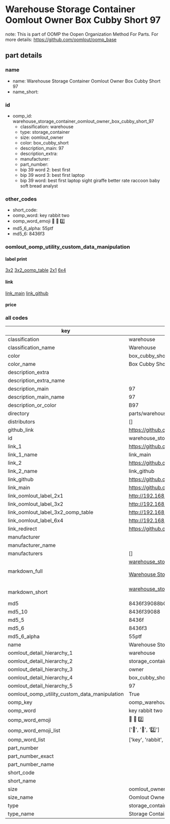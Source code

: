 # Warehouse Storage Container Oomlout Owner Box Cubby Short 97  

note: This is part of OOMP the Oopen Organization Method For Parts. For more details: https://github.com/oomlout/oomp_base

##  part details
  







### name
* name: Warehouse Storage Container Oomlout Owner Box Cubby Short 97
* name_short: 
### id
* oomp_id: warehouse_storage_container_oomlout_owner_box_cubby_short_97
  * classification: warehouse
  * type: storage_container
  * size: oomlout_owner
  * color: box_cubby_short
  * description_main: 97
  * description_extra: 
  * manufacturer: 
  * part_number: 
  * bip 39 word 2: best first
  * bip 39 word 3: best first laptop
  * bip 39 word: best first laptop sight giraffe better rate raccoon baby soft bread analyst

### other_codes
* short_code: 
* oomp_word: key rabbit two
* oomp_word_emoji :key: :rabbit: :two:
* md5_6_alpha: 55ptf
* md5_6: 8436f3






### oomlout_oomp_utility_custom_data_manipulation
#### label print
[3x2](http://192.168.1.245:1112/?label=oomp%2055ptf)
[3x2_oomp_table](http://192.168.1.108:1112/?label=oomp%2055ptf)
[2x1](http://192.168.1.242:1112/?label=oomp%2055ptf)
[6x4](http://192.168.1.55:1112/?label=oomp%2055ptf)    

#### link

[link_main](https://github.com/oomlout/oomlout_oomp_version_1_messy/tree/main/parts/warehouse_storage_container_oomlout_owner_box_cubby_short_97) [link_github](https://github.com/oomlout/oomlout_oomp_version_1_messy/tree/main/parts/warehouse_storage_container_oomlout_owner_box_cubby_short_97)                             

#### price







### all codes 
| key | value |  
| --- | --- |  
| classification | warehouse |  
| classification_name | Warehouse |  
| color | box_cubby_short |  
| color_name | Box Cubby Short |  
| description_extra |  |  
| description_extra_name |  |  
| description_main | 97 |  
| description_main_name | 97 |  
| description_or_color | B97 |  
| directory | parts/warehouse_storage_container_oomlout_owner_box_cubby_short_97 |  
| distributors | [] |  
| github_link | https://github.com/oomlout/oomlout_oomp_part_src/tree/main/parts/warehouse_storage_container_oomlout_owner_box_cubby_short_97 |  
| id | warehouse_storage_container_oomlout_owner_box_cubby_short_97 |  
| link_1 | https://github.com/oomlout/oomlout_oomp_version_1_messy/tree/main/parts/warehouse_storage_container_oomlout_owner_box_cubby_short_97 |  
| link_1_name | link_main |  
| link_2 | https://github.com/oomlout/oomlout_oomp_version_1_messy/tree/main/parts/warehouse_storage_container_oomlout_owner_box_cubby_short_97 |  
| link_2_name | link_github |  
| link_github | https://github.com/oomlout/oomlout_oomp_version_1_messy/tree/main/parts/warehouse_storage_container_oomlout_owner_box_cubby_short_97 |  
| link_main | https://github.com/oomlout/oomlout_oomp_version_1_messy/tree/main/parts/warehouse_storage_container_oomlout_owner_box_cubby_short_97 |  
| link_oomlout_label_2x1 | http://192.168.1.242:1112/?label=oomp%2055ptf |  
| link_oomlout_label_3x2 | http://192.168.1.245:1112/?label=oomp%2055ptf |  
| link_oomlout_label_3x2_oomp_table | http://192.168.1.108:1112/?label=oomp%2055ptf |  
| link_oomlout_label_6x4 | http://192.168.1.55:1112/?label=oomp%2055ptf |  
| link_redirect | https://github.com/oomlout/oomlout_oomp_version_1_messy/tree/main/parts/warehouse_storage_container_oomlout_owner_box_cubby_short_97 |  
| manufacturer |  |  
| manufacturer_name |  |  
| manufacturers | [] |  
| markdown_full | [warehouse_storage_container_oomlout_owner_box_cubby_short_97](none)<br>[](none)<br>[Warehouse Storage Container Oomlout Owner Box Cubby Short 97](none)<br><br> |  
| markdown_short | [warehouse_storage_container_oomlout_owner_box_cubby_short_97](none)<br><br> |  
| md5 | 8436f39088b0564456311c82fa15d8aa |  
| md5_10 | 8436f39088 |  
| md5_5 | 8436f |  
| md5_6 | 8436f3 |  
| md5_6_alpha | 55ptf |  
| name | Warehouse Storage Container Oomlout Owner Box Cubby Short 97 |  
| oomlout_detail_hierarchy_1 | warehouse |  
| oomlout_detail_hierarchy_2 | storage_container |  
| oomlout_detail_hierarchy_3 | owner |  
| oomlout_detail_hierarchy_4 | box_cubby_short |  
| oomlout_detail_hierarchy_5 | 97 |  
| oomlout_oomp_utility_custom_data_manipulation | True |  
| oomp_key | oomp_warehouse_storage_container_oomlout_owner_box_cubby_short_97 |  
| oomp_word | key rabbit two |  
| oomp_word_emoji | :key: :rabbit: :two: |  
| oomp_word_emoji_list | [':key:', ':rabbit:', ':two:'] |  
| oomp_word_list | ['key', 'rabbit', 'two'] |  
| part_number |  |  
| part_number_exact |  |  
| part_number_name |  |  
| short_code |  |  
| short_name |  |  
| size | oomlout_owner |  
| size_name | Oomlout Owner |  
| type | storage_container |  
| type_name | Storage Container |  
